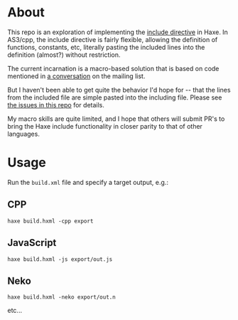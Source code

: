 About
=====

This repo is an exploration of implementing the [include directive](https://en.wikipedia.org/wiki/Include_directive) in
Haxe. In AS3/cpp, the include directive is
fairly flexible, allowing the definition of functions, constants, etc,
literally pasting the included lines into the definition (almost?) without
restriction.

The current incarnation is a macro-based solution that is based on code mentioned in [a conversation](https://groups.google.com/forum/?hl=en#!searchin/haxelang/subject$3Ainclude/haxelang/AeoT7VFKEmw/lCCmL76kr7cJ) on the mailing list.

But I haven't been able to get quite the behavior I'd hope for -- that the
lines from the included file are simple pasted into the including file. Please
see [the issues in this repo](https://github.com/jcward/haxe-includes/issues)
for details.

My macro skills are quite limited, and I hope that others will submit
PR's to bring the Haxe include functionality in closer parity to that
of other languages.

Usage
=====

Run the `build.xml` file and specify a target output, e.g.:

CPP
---
`haxe build.hxml -cpp export`

JavaScript
----------
`haxe build.hxml -js export/out.js`

Neko
----
`haxe build.hxml -neko export/out.n`

etc...
